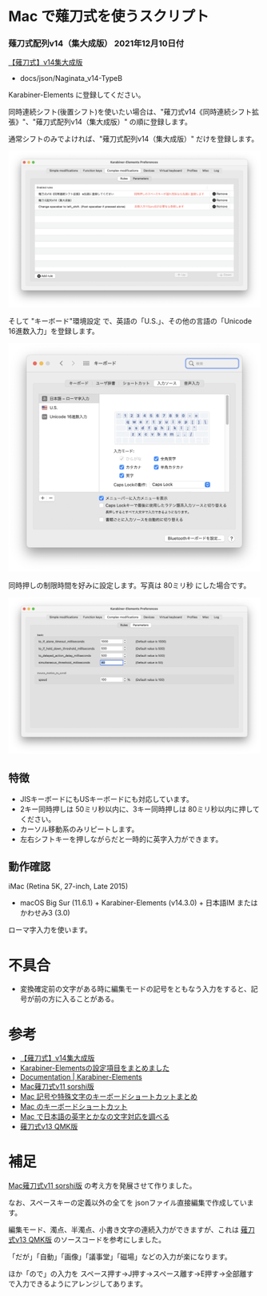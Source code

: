 # Mac で薙刀式を使うスクリプト

### 薙刀式配列v14（集大成版） 2021年12月10日付

[【薙刀式】v14集大成版](http://oookaworks.seesaa.net/article/484704326.html#gsc.tab=0)

* docs/json/Naginata_v14-TypeB

Karabiner-Elements に登録してください。

同時連続シフト(後置シフト)を使いたい場合は、"薙刀式v14《同時連続シフト拡張》"、"薙刀式配列v14（集大成版）" の順に登録します。

通常シフトのみでよければ、"薙刀式配列v14（集大成版）" だけを登録します。

![Karabiner-Elements画面](Karabiner設定.png)

そして "キーボード"環境設定 で、英語の「U.S.」、その他の言語の「Unicode 16進数入力」を登録します。

![キーボード環境設定](キーボード環境設定.png)

同時押しの制限時間を好みに設定します。写真は 80ミリ秒 にした場合です。

![同時押し時間設定](同時押し時間.png)

## 特徴

* JISキーボードにもUSキーボードにも対応しています。
* 2キー同時押しは 50ミリ秒以内に、3キー同時押しは 80ミリ秒以内に押してください。
* カーソル移動系のみリピートします。
* 左右シフトキーを押しながらだと一時的に英字入力ができます。

## 動作確認

iMac (Retina 5K, 27-inch, Late 2015)
* macOS Big Sur (11.6.1) + Karabiner-Elements (v14.3.0) + 日本語IM または かわせみ3 (3.0)

ローマ字入力を使います。

# 不具合

* 変換確定前の文字がある時に編集モードの記号をともなう入力をすると、記号が前の方に入ることがある。

# 参考

* [【薙刀式】v14集大成版](http://oookaworks.seesaa.net/article/484704326.html#gsc.tab=0)
* [Karabiner-Elementsの設定項目をまとめました](https://qiita.com/s-show/items/a1fd228b04801477729c)
* [Documentation | Karabiner-Elements](https://karabiner-elements.pqrs.org/docs/)
* [Mac薙刀式v11 sorshi版](https://github.com/sorshi/KE-complex_modifications-NAGINATA)
* [Mac 記号や特殊文字のキーボードショートカットまとめ](http://inforati.jp/apple/mac-tips-techniques/system-hints/how-to-use-special-characters-and-symbols-keyboard-shortcut-with-macos.html)
* [Mac のキーボードショートカット](https://support.apple.com/ja-jp/HT201236)
* [Mac で日本語の英字とかなの文字対応を調べる](https://support.apple.com/ja-jp/guide/japanese-input-method/jpim10277/6.2.1/mac/10.14)
* [薙刀式v13 QMK版](https://github.com/eswai/qmk_firmware/tree/master/keyboards/crkbd/keymaps/naginata_v13u)

# 補足

[Mac薙刀式v11 sorshi版](https://github.com/sorshi/KE-complex_modifications-NAGINATA) の考え方を発展させて作りました。

なお、スペースキーの定義以外の全てを jsonファイル直接編集で作成しています。

編集モード、濁点、半濁点、小書き文字の連続入力ができますが、これは [薙刀式v13 QMK版](https://github.com/eswai/qmk_firmware/tree/master/keyboards/crkbd/keymaps/naginata_v13u) のソースコードを参考にしました。

「だが」「自動」「画像」「議事堂」「磁場」などの入力が楽になります。

ほか「ので」の入力を スペース押す→J押す→スペース離す→E押す→全部離す で入力できるようにアレンジしてあります。
